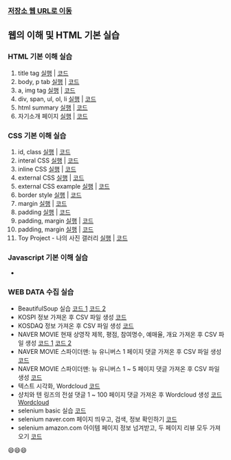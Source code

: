 ### [저장소 웹 URL로 이동](https://city1616.github.io/LikeLion_13th_DataCourse/02.%20웹과%20Github%20기본)

## 웹의 이해 및 HTML 기본 실습
### HTML 기본 이해 실습

1. title tag [실행](https://city1616.github.io/LikeLion_13th_DataCourse/02.%20웹과%20Github%20기본/02_web_html/01_html_title.html) | [코드](https://github.com/city1616/LikeLion_13th_DataCourse/blob/master/02.%20웹과%20Github%20기본/02_web_html/01_html_title.html)
2. body, p tab [실행](https://city1616.github.io/LikeLion_13th_DataCourse/02.%20웹과%20Github%20기본/02_web_html/02_html_body_p.html) | [코드](https://github.com/city1616/LikeLion_13th_DataCourse/blob/master/02.%20웹과%20Github%20기본/02_web_html/02_html_body_p.html)
3. a, img tag [실행](https://city1616.github.io/LikeLion_13th_DataCourse/02.%20웹과%20Github%20기본/02_web_html/03_html_link_img.html) | [코드](https://github.com/city1616/LikeLion_13th_DataCourse/blob/master/02.%20웹과%20Github%20기본/02_web_html/03_html_link_img.html)
4. div, span, ul, ol, li [실행](https://city1616.github.io/LikeLion_13th_DataCourse/02.%20웹과%20Github%20기본/02_web_html/04_html_div_span.html) | [코드](https://github.com/city1616/LikeLion_13th_DataCourse/blob/master/02.%20웹과%20Github%20기본/02_web_html/04_html_div_span.html)
5. html summary [실행](https://city1616.github.io/LikeLion_13th_DataCourse/02.%20웹과%20Github%20기본/02_web_html/05_html_summary.html) | [코드](https://github.com/city1616/LikeLion_13th_DataCourse/blob/master/02.%20웹과%20Github%20기본/02_web_html/05_html_summary.html)
6. 자기소개 페이지 [실행](https://city1616.github.io/LikeLion_13th_DataCourse/02.%20웹과%20Github%20기본/02_web_html/main.html) | [코드](https://github.com/city1616/LikeLion_13th_DataCourse/blob/master/02.%20웹과%20Github%20기본/02_web_html/main.html)

### CSS 기본 이해 실습
1. id, class [실행](https://city1616.github.io/LikeLion_13th_DataCourse/02.%20웹과%20Github%20기본/03_CSS/02_css_id_class.html) | [코드](https://github.com/city1616/LikeLion_13th_DataCourse/blob/master/02.%20웹과%20Github%20기본/03_CSS/02_css_id_class.html) 
2. interal CSS [실행](https://city1616.github.io/LikeLion_13th_DataCourse/02.%20웹과%20Github%20기본/03_CSS/03_multi.html) | [코드](https://github.com/city1616/LikeLion_13th_DataCourse/blob/master/02.%20웹과%20Github%20기본/03_CSS/03_multi.html)
3. inline CSS [실행](https://city1616.github.io/LikeLion_13th_DataCourse/02.%20웹과%20Github%20기본/03_CSS/04_inline.html) | [코드](https://github.com/city1616/LikeLion_13th_DataCourse/blob/master/02.%20웹과%20Github%20기본/03_CSS/04_inline.html)
4. external CSS [실행](https://city1616.github.io/LikeLion_13th_DataCourse/02.%20웹과%20Github%20기본/03_CSS/04_inline.html) | [코드](https://github.com/city1616/LikeLion_13th_DataCourse/blob/master/02.%20웹과%20Github%20기본/03_CSS/04_inline.html)
5. external CSS example [실행](https://city1616.github.io/LikeLion_13th_DataCourse/02.%20웹과%20Github%20기본/03_CSS/06_ex_example.html) | [코드](https://github.com/city1616/LikeLion_13th_DataCourse/blob/master/02.%20웹과%20Github%20기본/03_CSS/06_ex_example.html)
6. border style [실행](https://city1616.github.io/LikeLion_13th_DataCourse/02.%20웹과%20Github%20기본/03_CSS/07_border_style.html) | [코드](https://github.com/city1616/LikeLion_13th_DataCourse/blob/master/02.%20웹과%20Github%20기본/03_CSS/07_border_style.html)
7. margin [실행](https://city1616.github.io/LikeLion_13th_DataCourse/02.%20웹과%20Github%20기본/03_CSS/08_margin.html) | [코드](https://github.com/city1616/LikeLion_13th_DataCourse/blob/master/02.%20웹과%20Github%20기본/03_CSS/08_margin.html)
8. padding [실행](https://city1616.github.io/LikeLion_13th_DataCourse/02.%20웹과%20Github%20기본/03_CSS/09_padding.html) | [코드](https://github.com/city1616/LikeLion_13th_DataCourse/blob/master/02.%20웹과%20Github%20기본/03_CSS/09_padding.html)
9. padding, margin [실행](https://city1616.github.io/LikeLion_13th_DataCourse/02.%20웹과%20Github%20기본/03_CSS/10_padding_margin.html) | [코드](https://github.com/city1616/LikeLion_13th_DataCourse/blob/master/02.%20웹과%20Github%20기본/03_CSS/10_padding_margin.html)
10. padding, margin [실행](https://city1616.github.io/LikeLion_13th_DataCourse/02.%20웹과%20Github%20기본/03_CSS/11_link.html) | [코드](https://github.com/city1616/LikeLion_13th_DataCourse/blob/master/02.%20웹과%20Github%20기본/03_CSS/11_link.html)
11. Toy Project - 나의 사진 갤러리 [실행](https://city1616.github.io/LikeLion_13th_DataCourse/02.%20웹과%20Github%20기본/03_CSS/12_img_gallery.html) | [코드](https://github.com/city1616/LikeLion_13th_DataCourse/blob/master/02.%20웹과%20Github%20기본/03_CSS/12_img_gallery.html)

### Javascript 기본 이해 실습
* 

### WEB DATA 수집 실습
* BeautifulSoup 실습 [코드 1](https://github.com/city1616/LikeLion_13th_DataCourse/blob/master/02.%20웹과%20Github%20기본/05_web_data/04_bs_basic.py) [코드 2](https://github.com/city1616/LikeLion_13th_DataCourse/blob/master/02.%20웹과%20Github%20기본/05_web_data/05_bs_basic.py)
* KOSPI 정보 가져온 후 CSV 파일 생성 [코드](https://github.com/city1616/LikeLion_13th_DataCourse/blob/master/02.%20웹과%20Github%20기본/05_web_data/06_stock_get.py)
* KOSDAQ 정보 가져온 후 CSV 파일 생성 [코드](https://github.com/city1616/LikeLion_13th_DataCourse/blob/master/02.%20웹과%20Github%20기본/05_web_data/07_kosdaq.py)
* NAVER MOVIE 현재 상영작 제목, 평점, 참여명수, 예매율, 개요 가져온 후 CSV 파일 생성 [코드 1](https://github.com/city1616/LikeLion_13th_DataCourse/blob/master/02.%20웹과%20Github%20기본/05_web_data/08_movie_info.py) [코드 2](https://github.com/city1616/LikeLion_13th_DataCourse/blob/master/02.%20웹과%20Github%20기본/05_web_data/09_naver_movie_01.py)
* NAVER MOVIE 스파이더맨: 뉴 유니버스 1 페이지 댓글 가져온 후 CSV 파일 생성 [코드](https://github.com/city1616/LikeLion_13th_DataCourse/blob/master/02.%20웹과%20Github%20기본/05_web_data/10_naver_movie_comment_single_page.py)
* NAVER MOVIE 스파이더맨: 뉴 유니버스 1 ~ 5 페이지 댓글 가져온 후 CSV 파일 생성 [코드](https://github.com/city1616/LikeLion_13th_DataCourse/blob/master/02.%20웹과%20Github%20기본/05_web_data/11_naver_movie_comment_multi_page.py)
* 텍스트 시각화, Wordcloud [코드](https://github.com/city1616/LikeLion_13th_DataCourse/blob/master/02.%20웹과%20Github%20기본/05_web_data/12_text_vis.py)
* 샹치와 텐 링즈의 전설 댓글 1 ~ 100 페이지 댓글 가져온 후 Wordcloud 생성 [코드](https://github.com/city1616/LikeLion_13th_DataCourse/blob/master/02.%20웹과%20Github%20기본/05_web_data/13_text_vis2.py) [Wordcloud](https://github.com/city1616/LikeLion_13th_DataCourse/blob/master/02.%20웹과%20Github%20기본/05_web_data/DATA/wordcloud_샹치와%20텐%20링즈의%20전설_댓글_1000개.png)
* selenium basic 실습 [코드](https://github.com/city1616/LikeLion_13th_DataCourse/blob/master/02.%20웹과%20Github%20기본/05_web_data/16_selenium_basic.ipynb)
* selenium naver.com 페이지 띄우고, 검색, 정보 확인하기 [코드](https://github.com/city1616/LikeLion_13th_DataCourse/blob/master/02.%20웹과%20Github%20기본/05_web_data/17_selenium_naver.ipynb)
* selenium amazon.com 아이템 페이지 정보 넘겨받고, 두 페이지 리뷰 모두 가져오기 [코드](https://github.com/city1616/LikeLion_13th_DataCourse/blob/master/02.%20웹과%20Github%20기본/05_web_data/18_selenium_amazon_item_review.ipynb)

😄😄😄